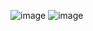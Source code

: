 ![image](https://user-images.githubusercontent.com/81522853/235474314-99d34d70-67d9-4e3f-b64a-1fc2f38487fa.png)
![image](https://user-images.githubusercontent.com/81522853/235474337-6adb3af5-c20c-422d-817d-a29aa4bd927c.png)



























